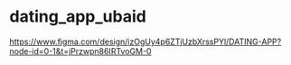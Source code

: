# dating_app_ubaid
 https://www.figma.com/design/izOgUy4p6ZTjUzbXrssPYl/DATING-APP?node-id=0-1&t=jPrzwpn86IRTvoGM-0
